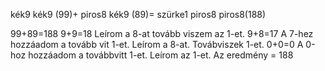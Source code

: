   kék9 kék9 (99)+ piros8 kék9 (89)= szürke1 piros8 piros8(188)

99+89=188
9+9=18 Leírom a 8-at tovább viszem az 1-et.
9+8=17 A 7-hez hozzáadom a tovább vit 1-et. Leírom a 8-at. Továbviszek 1-et.
0+0=0 A 0-hoz hozzáadom a továbbvitt 1-et. Leírom az 1-et.
Az eredmény = 188
